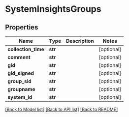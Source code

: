 # SystemInsightsGroups

## Properties
Name | Type | Description | Notes
------------ | ------------- | ------------- | -------------
**collection_time** | **str** |  | [optional] 
**comment** | **str** |  | [optional] 
**gid** | **str** |  | [optional] 
**gid_signed** | **str** |  | [optional] 
**group_sid** | **str** |  | [optional] 
**groupname** | **str** |  | [optional] 
**system_id** | **str** |  | [optional] 

[[Back to Model list]](../README.md#documentation-for-models) [[Back to API list]](../README.md#documentation-for-api-endpoints) [[Back to README]](../README.md)


